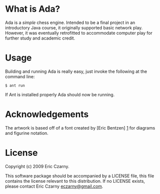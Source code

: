 # What is Ada?

Ada  is  a  *simple*  chess  engine.  Intended  to  be  a  final  project  in an
introductory  Java  course, it originally supported basic network play. However,
it was eventually retrofitted to accommodate computer play for further study and
academic credit.

# Usage

Building  and  running  Ada  is  really  easy,  just invoke the following at the
command line:

    $ ant run

If Ant is installed properly Ada should now be running.

# Acknowledgements

The  artwork  is  based off of a font created by [Eric Bentzen] [1] for diagrams
and figurine notation.

# License

Copyright (c) 2009 Eric Czarny.

This  software  package  should  be  accompanied  by  a  LICENSE file, this file
contains the license relevant to this distribution. If no LICENSE exists, please
contact Eric Czarny <eczarny@gmail.com>.

[1]: http://www.enpassant.dk/chess/fonteng.htm#CALPHA
